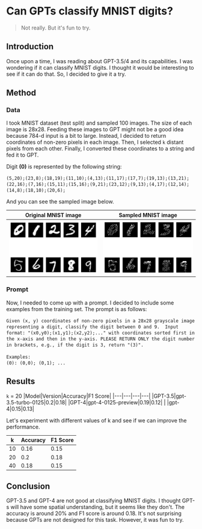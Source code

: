 # Can GPTs classify MNIST digits?

> Not really. But it's fun to try.

## Introduction

Once upon a time, I was reading about GPT-3.5/4 and its capabilities. I was wondering if it can classify MNIST digits. I thought it would be interesting to see if it can do that. So, I decided to give it a try.

## Method

### Data
I took MNIST dataset (test split) and sampled 100 images. The size of each image is 28x28. Feeding these images to GPT might not be a good idea because 784-d input is a bit to large. Instead, I decided to return coordinates of non-zero pixels in each image. Then, I selected `k` distant pixels from each other. Finally, I converted these coordinates to a string and fed it to GPT.


Digit **(0)** is represented by the following string:
```
(5,20);(23,8);(18,19);(11,10);(4,13);(11,17);(17,7);(19,13);(13,21);(22,16);(7,16);(15,11);(15,16);(9,21);(23,12);(9,13);(4,17);(12,14);(14,8);(18,10);(20,6);
```
And you can see the sampled image below.

Original MNIST image | Sampled MNIST image
:---------------------:|:---------------------:
![Original MNIST](temp_1.png) | ![Sampled MNIST](temp_0.png)

### Prompt

Now, I needed to come up with a prompt. I decided to include some examples from the training set. The prompt is as follows:
```
Given (x, y) coordinates of non-zero pixels in a 28x28 grayscale image representing a digit, classify the digit between 0 and 9.  Input format: "(x0,y0);(x1,y1);(x2,y2);..." with coordinates sorted first in the x-axis and then in the y-axis. PLEASE RETURN ONLY the digit number in brackets, e.g., if the digit is 3, return "(3)".

Examples:
(0): (0,0); (0,1); ...
```

## Results
`k` = 20
|Model|Version|Accuracy|F1 Score|
|---|---|---|---|
|GPT-3.5|gpt-3.5-turbo-0125|0.2|0.18| 
|GPT-4|gpt-4-0125-preview|0.19|0.12| 
|   |gpt-4|0.15|0.13| 

Let's experiment with different values of k and see if we can improve the performance.

|k|Accuracy|F1 Score|
|---|---|---|
|10|0.16|0.15|
|20|0.2|0.18|
|40|0.18|0.15|

## Conclusion

GPT-3.5 and GPT-4 are not good at classifying MNIST digits. I thought GPT-s will have some spatial understanding, but it seems like they don't. The accuracy is around 20% and F1 score is around 0.18. It's not surprising because GPTs are not designed for this task. However, it was fun to try.